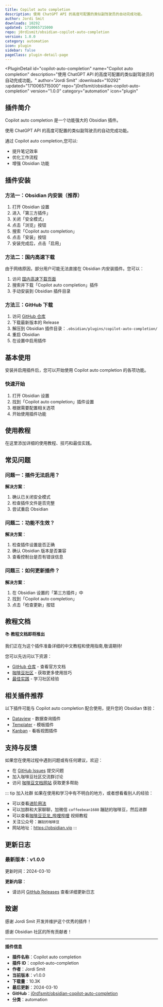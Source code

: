 ```yaml
---
title: Copilot auto completion
description: 使用 ChatGPT API 的高度可配置的类似副驾驶员的自动完成功能。
author: Jordi Smit
downloads: 10292
updated: 1710065715000
repo: j0rd1smit/obsidian-copilot-auto-completion
version: 1.0.0
category: automation
icon: plugin
sidebar: false
pageClass: plugin-detail-page
---
```


<PluginDetail
  id="copilot-auto-completion"
  name="Copilot auto completion"
  description="使用 ChatGPT API 的高度可配置的类似副驾驶员的自动完成功能。"
  author="Jordi Smit"
  :downloads="10292"
  :updated="1710065715000"
  repo="j0rd1smit/obsidian-copilot-auto-completion"
  version="1.0.0"
  category="automation"
  icon="plugin"
>

<!-- AUTO_GENERATED_START -->
## 插件简介

Copilot auto completion 是一个功能强大的 Obsidian 插件。

使用 ChatGPT API 的高度可配置的类似副驾驶员的自动完成功能。

通过 Copilot auto completion,您可以:

- 提升笔记效率
- 优化工作流程
- 增强 Obsidian 功能

<!-- AUTO_GENERATED_END -->

<!-- AUTO_GENERATED_START -->
## 插件安装

### 方法一：Obsidian 内安装（推荐）

1. 打开 Obsidian 设置
2. 进入「第三方插件」
3. 关闭「安全模式」
4. 点击「浏览」按钮
5. 搜索「Copilot auto completion」
6. 点击「安装」按钮
7. 安装完成后，点击「启用」

### 方法二：国内高速下载

由于网络原因，部分用户可能无法直接在 Obsidian 内安装插件。您可以：

1. 访问 [国内高速下载页面](/zh/documentation/obsidian-plugins-download.html)
2. 搜索并下载「Copilot auto completion」插件
3. 手动安装到 Obsidian 插件目录

### 方法三：GitHub 下载

1. 访问 [GitHub 仓库](https://github.com/j0rd1smit/obsidian-copilot-auto-completion)
2. 下载最新版本的 Release
3. 解压到 Obsidian 插件目录：`.obsidian/plugins/copilot-auto-completion/`
4. 重启 Obsidian
5. 在设置中启用插件

## 基本使用

安装并启用插件后，您可以开始使用 Copilot auto completion 的各项功能。

### 快速开始

1. 打开 Obsidian 设置
2. 找到「Copilot auto completion」插件设置
3. 根据需要配置相关选项
4. 开始使用插件功能

<!-- AUTO_GENERATED_END -->

<!-- CUSTOM_CONTENT_START:tutorial -->
## 使用教程

在这里添加详细的使用教程、技巧和最佳实践。

<!-- CUSTOM_CONTENT_END:tutorial -->

<!-- SHARED_CONTENT_START -->
## 常见问题

### 问题一：插件无法启用？

**解决方案**：
1. 确认已关闭安全模式
2. 检查插件文件是否完整
3. 尝试重启 Obsidian

### 问题二：功能不生效？

**解决方案**：
1. 检查插件设置是否正确
2. 确认 Obsidian 版本是否兼容
3. 查看控制台是否有错误信息

### 问题三：如何更新插件？

**解决方案**：
1. 在 Obsidian 设置的「第三方插件」中
2. 找到「Copilot auto completion」
3. 点击「检查更新」按钮

## 教程文档

📚 **教程文档即将推出**

我们正在为这个插件准备详细的中文教程和使用指南,敬请期待!

您可以先访问以下资源：
- [GitHub 仓库](https://github.com/j0rd1smit/obsidian-copilot-auto-completion) - 查看官方文档
- [咖啡豆社区](/zh/bases/) - 获取更多使用技巧
- [最佳实践](/zh/best-practices/) - 学习社区经验

## 相关插件推荐

以下插件可能与 Copilot auto completion 配合使用，提升您的 Obsidian 体验：

- [Dataview](/zh/plugins/dataview.html) - 数据查询插件
- [Templater](/zh/plugins/templater-obsidian.html) - 模板插件
- [Kanban](/zh/plugins/obsidian-kanban.html) - 看板视图插件

## 支持与反馈

如果您在使用过程中遇到问题或有任何建议，欢迎：

- 在 [GitHub Issues](https://github.com/j0rd1smit/obsidian-copilot-auto-completion/issues) 提交问题
- 加入咖啡豆社区交流群讨论
- 访问 [咖啡豆文档网站](https://obsidian.vip) 获取更多帮助

::: tip 加入社群
如果在使用和学习中有不明白的地方，或者想看看别人的经验：
- 可以查看[进阶用法](/zh/advanced)
- 可以加群和大家聊聊，加微信 `coffeebean1688` 蹦跶的咖啡豆，然后进群
- 可以查看[咖啡豆豆龙_哔哩哔哩](https://space.bilibili.com/618777356) 视频教程
- 关注公众号：`蹦跶的咖啡豆`
- 网站地址：https://obsidian.vip
:::
<!-- SHARED_CONTENT_END -->

<!-- AUTO_GENERATED_START -->
## 更新日志

### 最新版本：v1.0.0

更新时间：2024-03-10

**更新内容**：
- 请访问 [GitHub Releases](https://github.com/j0rd1smit/obsidian-copilot-auto-completion/releases) 查看详细更新日志

## 致谢

感谢 Jordi Smit 开发并维护这个优秀的插件！

感谢 Obsidian 社区的所有贡献者！

---

**插件信息**
- **插件名称**：Copilot auto completion
- **插件 ID**：copilot-auto-completion
- **作者**：Jordi Smit
- **当前版本**：v1.0.0
- **下载量**：10.3K
- **最后更新**：2024-03-10
- **GitHub**：[j0rd1smit/obsidian-copilot-auto-completion](https://github.com/j0rd1smit/obsidian-copilot-auto-completion)
- **分类**：automation
<!-- AUTO_GENERATED_END -->

</PluginDetail>

